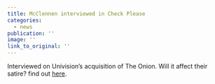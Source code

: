 ```yaml
---
title: McClennen interviewed in Check Please
categories: 
  - news
publication: ''
image: ''
link_to_original: ''
---
```


Interviewed on Univision’s acquisition of The Onion. Will it affect their satire? find out [here](https://checkplease.humorfeed.com/issues/2016/20160125inc.php).